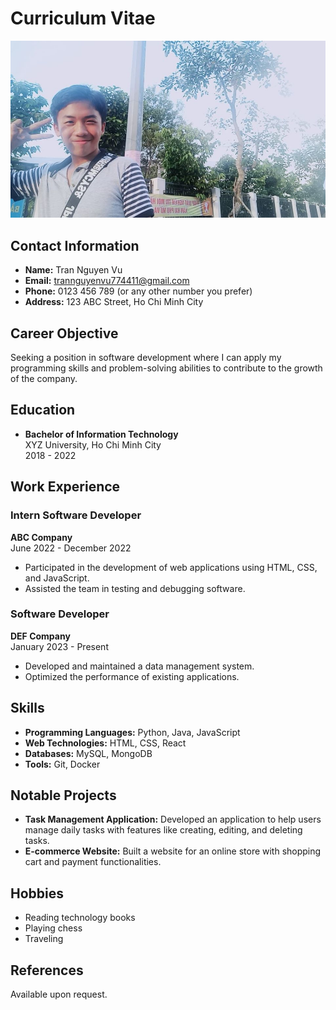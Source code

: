 
# Curriculum Vitae

<img src="https://github.com/TranNguyenVu74123/HOCLAI14/blob/main/AVA.jpg?raw=true" alt="Profile Picture" width="650"/>

## Contact Information
- **Name:** Tran Nguyen Vu
- **Email:** trannguyenvu774411@gmail.com
- **Phone:** 0123 456 789 (or any other number you prefer)
- **Address:** 123 ABC Street, Ho Chi Minh City

## Career Objective
Seeking a position in software development where I can apply my programming skills and problem-solving abilities to contribute to the growth of the company.

## Education
- **Bachelor of Information Technology**  
  XYZ University, Ho Chi Minh City  
  2018 - 2022

## Work Experience
### Intern Software Developer
**ABC Company**  
June 2022 - December 2022
- Participated in the development of web applications using HTML, CSS, and JavaScript.
- Assisted the team in testing and debugging software.

### Software Developer
**DEF Company**  
January 2023 - Present
- Developed and maintained a data management system.
- Optimized the performance of existing applications.

## Skills
- **Programming Languages:** Python, Java, JavaScript
- **Web Technologies:** HTML, CSS, React
- **Databases:** MySQL, MongoDB
- **Tools:** Git, Docker

## Notable Projects
- **Task Management Application:** Developed an application to help users manage daily tasks with features like creating, editing, and deleting tasks.
- **E-commerce Website:** Built a website for an online store with shopping cart and payment functionalities.

## Hobbies
- Reading technology books
- Playing chess
- Traveling

## References
Available upon request.

